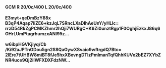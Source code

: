 #### GCM R 20/0c/400 L 20/0c/400
**E3myt+qeDmBzY88x**<br/>**B3qP4Aqap7liZE6+kzJqL7SRncLXaDlhAeUnY/yHLlc=**<br/>**rrzD54RkZgPCMKZhmr2hQji7WURgC+K9Zi0unztRgp1F0OghjEzkxJ86q6OHrLUmPtagrhumzxANI95z...**<br/><br/>
**w6ibpHGVKjiyq/Cb**<br/>**/Ki92aJPTnODou5gn2S8QaOywXSvaio9wftrgdQ7Btc=**<br/>**2IEre7tUHBW8miBT8fJe5hxXBevngDTlzPmlmanTqfQhhKUVe2bEZ7XYbZNR4uce9Qj2ilWFXDXFdzNW...**